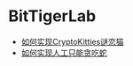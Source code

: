 # BitTigerLab

- [如何实现CryptoKitties谜恋猫](CryptoKitties/README.md)
- [如何实现人工只能贪吃蛇](AISnake/README.md)
